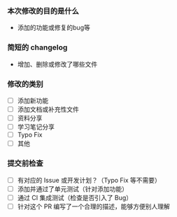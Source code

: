 ### 本次修改的目的是什么
<!-- Please include the GitHub issue this fixes or resolves, if applicable, please also explain any extra purpose of this PR  -->
- 添加的功能或修复的bug等

### 简短的 changelog

- 增加、删除或修改了哪些文件

### 修改的类别

-  [ ] 添加新功能
-  [ ] 添加文档或补充性文件
-  [ ] 资料分享
-  [ ] 学习笔记分享
-  [ ] Typo Fix
-  [ ] 其他

### 提交前检查

-  [ ] 有对应的 Issue 或开发计划？（Typo Fix 等不需要）
-  [ ] 添加并通过了单元测试（针对添加功能）
-  [ ] 通过 CI 集成测试（检查是否引入了 Bug）
-  [ ] 针对这个 PR 编写了一个合理的描述，能够方便别人理解
